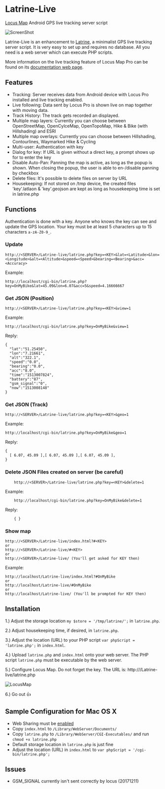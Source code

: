Latrine-Live
============

[Locus Map](http://www.locusmap.eu/) Android GPS live tracking server script

![ScreenShot](https://i.imgur.com/jTl2dIG.png?maxwidth=320)

Latrine-Live is an enhancement to [Latrine](https://github.com/Cyclenerd/Latrine), a minimalist GPS live tracking server script.
It is very easy to set up and requires no database.
All you need is a web server which can execute PHP scripts.

More information on the live tracking feature of Locus Map Pro can be found on its [documentation web page](http://docs.locusmap.eu/doku.php?id=manual:user_guide:functions:live_tracking#web_services).


Features
--------

* Tracking: Server receives data from Android device with Locus Pro installed and live tracking enabled.
* Live following: Data sent by Locus Pro is shown live on map together with moving data.
* Track History: The track gets recorded an displayed.
* Multiple map layers: Currently you can choose between OpenStreetMap, OpenCylceMap, OpenTopoMap, Hike & Bike (with Hillshading) and ESRI
* Multiple map overlays: Currently you can choose between Hillshading, Contourlines, Waymarked Hike & Cycling
* Multi-user: Authentication with key
* Dialog for key: If URL is given without a direct key, a prompt shows up for to enter the key
* Disable Auto-Pan: Panning the map is active, as long as the popup is shown. When closing the popup, the user is able to en-/disable panning by checkbox
* Delete files: It's possible to delete files on server by URL
* Housekeeping: If not stored on /tmp device, the created files 'key'.latlaon & 'key'.geojson are kept as long as housekeeping time is set in latrine.php


Functions
---------

Authentication is done with a key. Anyone who knows the key can see and update the GPS location.
Your key must be at least 5 characters up to 15 characters `a-zA-Z0-9_`.

### Update

	http://<SERVER>/Latrine-live/latrine.php?key=<KEY>&lat=<Latitude>&lon=<Longitude>&alt=<Altitude>&speed=<Speed>&bearing=<Bearing>&acc=<Accuracy>

Example:

	http://localhost/cgi-bin/latrine.php?key=OnMyBike&lat=45.09&lon=6.07&acc=5&speed=4.16666667

### Get JSON (Position)

	http://<SERVER>/Latrine-live/latrine.php?key=<KEY>&view=1

Example:

	http://localhost/cgi-bin/latrine.php?key=OnMyBike&view=1

Reply:

	{
	  "lat":"51.25450",
	  "lon":"7.21661",
	  "alt":"322.1",
	  "speed":"0.0",
	  "bearing":"0.0",
	  "acc":"8.0",
	  "time":"1513007824",
	  "battery":"87",
	  "gsm_signal":"0",
	  "now":"1513008148"
	}

### Get JSON (Track)

	http://<SERVER>/Latrine-live/latrine.php?key=<KEY>&geo=1

Example:

	http://localhost/cgi-bin/latrine.php?key=OnMyBike&geo=1

Reply:

	{
	  [ 6.07, 45.09 ],[ 6.07, 45.09 ],[ 6.07, 45.09 ],
	}

### Delete JSON Files created on server (be careful)

        http://<SERVER>/Latrine-live/latrine.php?key=<KEY>&delete=1

Example:

        http://localhost/cgi-bin/latrine.php?key=OnMyBike&delete=1

Reply:

        { }

### Show map

	http://<SERVER>/Latrine-live/index.html?#<KEY>
	or
	http://<SERVER>/Latrine-live/#<KEY>
	or
	http://<SERVER>/Latrine-live/ (You'll get asked for KEY then)

Example:

	http://localhost/Latrine-live/index.html?#OnMyBike
	or
	http://localhost/Latrine-live/#OnMyBike
	or
	http://localhost/Latrine-live/ (You'll be prompted for KEY then)



Installation
------------

1.) Adjust the storage location `my $store = '/tmp/latrine/';` in `latrine.php`.

2.) Adjust housekeeping time, if desired, in `latrine.php`.

3.) Adjust the location (URL) to your PHP script `var phpScript = 'latrine.php';` in `index.html`.

4.) Upload `latrine.php` and `index.html` onto your web server. The PHP script `latrine.php` must be executable by the web server.

5.) Configure Locus Map. Do not forget the key. The URL is: http://<SERVER>/Latrine-live/latrine.php

![LocusMap](http://i.imgur.com/NIRQrw8_d.jpg?maxwidth=320)

6.) Go out :+1: 


Sample Configuration for Mac OS X
---------------------------------

* Web Sharing must be [enabled](http://support.apple.com/kb/HT3323)
* Copy `index.html` to `/Library/WebServer/Documents/`
* Copy `latrine.php` to `/Library/WebServer/CGI-Executables/` and run `chmod +x latrine.php`
* Default storage location in `latrine.php` is just fine
* Adjust the location (URL) in `index.html` to `var phpScript = '/cgi-bin/latrine.php';`


Issues
------

* GSM_SIGNAL currently isn't sent correctly by locus (20171211)
